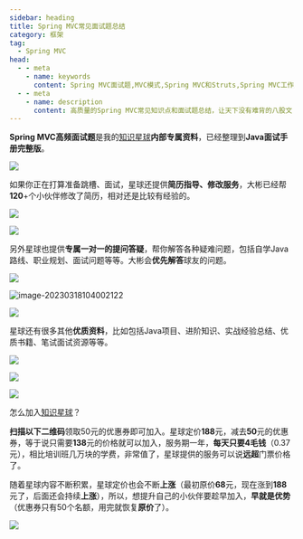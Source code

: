 ```yaml
---
sidebar: heading
title: Spring MVC常见面试题总结
category: 框架
tag:
  - Spring MVC
head:
  - - meta
    - name: keywords
      content: Spring MVC面试题,MVC模式,Spring MVC和Struts,Spring MVC工作原理,Spring MVC常用注解,Spring MVC异常处理,Spring MVC拦截器,REST
  - - meta
    - name: description
      content: 高质量的Spring MVC常见知识点和面试题总结，让天下没有难背的八股文！
---
```




**Spring MVC高频面试题**是我的[知识星球](https://topjavaer.cn/zsxq/introduce.html)**内部专属资料**，已经整理到**Java面试手册完整版**。

![](http://img.topjavaer.cn/img/202311152201457.png)

如果你正在打算准备跳槽、面试，星球还提供**简历指导、修改服务**，大彬已经帮**120**+个小伙伴修改了简历，相对还是比较有经验的。

![](http://img.topjavaer.cn/img/23届-天津工业大学-主修课程-点评.jpg)

![](http://img.topjavaer.cn/img/简历修改1.png)

另外星球也提供**专属一对一的提问答疑**，帮你解答各种疑难问题，包括自学Java路线、职业规划、面试问题等等。大彬会**优先解答**球友的问题。

![](http://img.topjavaer.cn/img/image-20230318103729439.png)

![image-20230318104002122](http://img.topjavaer.cn/img/image-20230318104002122.png)

![](http://img.topjavaer.cn/img/image-20230102210715391.png)

星球还有很多其他**优质资料**，比如包括Java项目、进阶知识、实战经验总结、优质书籍、笔试面试资源等等。

![](http://img.topjavaer.cn/img/image-20221229145413500.png)

![](http://img.topjavaer.cn/img/image-20221229145455706.png)

![](http://img.topjavaer.cn/img/image-20221229145550185.png)

怎么加入[知识星球](https://topjavaer.cn/zsxq/introduce.html)？

**扫描以下二维码**领取50元的优惠券即可加入。星球定价**188**元，减去**50**元的优惠券，等于说只需要**138**元的价格就可以加入，服务期一年，**每天只要4毛钱**（0.37元），相比培训班几万块的学费，非常值了，星球提供的服务可以说**远超**门票价格了。

随着星球内容不断积累，星球定价也会不断**上涨**（最初原价**68**元，现在涨到**188**元了，后面还会持续**上涨**），所以，想提升自己的小伙伴要趁早加入，**早就是优势**（优惠券只有50个名额，用完就恢复**原价**了）。

![](http://img.topjavaer.cn/img/202304212233017.png)